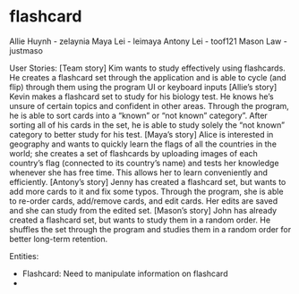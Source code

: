 # flashcard

Allie Huynh - zelaynia
Maya Lei - leimaya
Antony Lei - toof121
Mason Law - justmaso

User Stories:
[Team story] Kim wants to study effectively using flashcards. He creates a flashcard set through the application and is able to cycle (and flip) through them using the program UI or keyboard inputs
[Allie’s story] Kevin makes a flashcard set to study for his biology test. He knows he’s unsure of certain topics and confident in other areas. Through the program, he is able to sort cards into a “known” or “not known” category”. After sorting all of his cards in the set, he is able to study solely the “not known” category to better study for his test.
[Maya’s story] Alice is interested in geography and wants to quickly learn the flags of all the countries in the world; she creates a set of flashcards by uploading images of each country’s flag (connected to its country’s name) and tests her knowledge whenever she has free time. This allows her to learn conveniently and efficiently.
[Antony’s story] Jenny has created a flashcard set, but wants to add more cards to it and fix some typos. Through the program, she is able to re-order cards, add/remove cards, and edit cards. Her edits are saved and she can study from the edited set.
[Mason’s story] John has already created a flashcard set, but wants to study them in a random order. He shuffles the set through the program and studies them in a random order for better long-term retention.

Entities:
- Flashcard: Need to manipulate information on flashcard
- 

